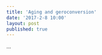 ```yaml
---
title: 'Aging and geroconversion'
date: '2017-2-8 10:00'
layout: post
published: true 
---
```

... 
